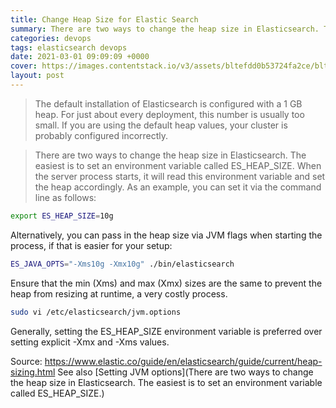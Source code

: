 ```yaml
---
title: Change Heap Size for Elastic Search
summary: There are two ways to change the heap size in Elasticsearch. The easiest is to set an environment variable called ES_HEAP_SIZE.
categories: devops
tags: elasticsearch devops
date: 2021-03-01 09:09:09 +0000
cover: https://images.contentstack.io/v3/assets/bltefdd0b53724fa2ce/blt280217a63b82a734/5bbdaacf63ed239936a7dd56/elastic-logo.svg
layout: post
---
```


> The default installation of Elasticsearch is configured with a 1 GB heap. For just about every deployment, this number is usually too small. If you are using the default heap values, your cluster is probably configured incorrectly.

> There are two ways to change the heap size in Elasticsearch. The easiest is to set an environment variable called ES_HEAP_SIZE. When the server process starts, it will read this environment variable and set the heap accordingly. As an example, you can set it via the command line as follows:

```sh
export ES_HEAP_SIZE=10g
```

Alternatively, you can pass in the heap size via JVM flags when starting the process, if that is easier for your setup:

```sh
ES_JAVA_OPTS="-Xms10g -Xmx10g" ./bin/elasticsearch 
```

Ensure that the min (Xms) and max (Xmx) sizes are the same to prevent the heap from resizing at runtime, a very costly process.

```sh
sudo vi /etc/elasticsearch/jvm.options
```

Generally, setting the ES_HEAP_SIZE environment variable is preferred over setting explicit -Xmx and -Xms values.

Source: <https://www.elastic.co/guide/en/elasticsearch/guide/current/heap-sizing.html>
See also [Setting JVM options](There are two ways to change the heap size in Elasticsearch. The easiest is to set an environment variable called ES_HEAP_SIZE.)
